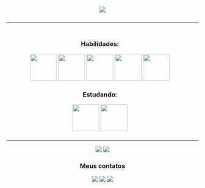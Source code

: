 <h1 align="center">
    <img src="https://readme-typing-svg.herokuapp.com/?font=Righteous&size=55&center=true&vCenter=true&width=600&height=70&duration=2000&lines=;Olá+bem+vindo+👋;ao+meu+GitHub+!;&color=32CD32" /> 
</h1>                                                                                                
<table border="0" cellspacing="0" cellpadding="0" >
  <tr>
    <td width="700px">
     <div>
      <div class="Habilidades" align="center">
      <h3 align="center" >Habilidades:</h1>
     <img class="icon_Java" loading="lazy" src="https://cdn.jsdelivr.net/gh/devicons/devicon/icons/java/java-original.svg" width="70" height="70"/> <img class="icon_Linux" loading="lazy" src="https://cdn.jsdelivr.net/gh/devicons/devicon/icons/linux/linux-original.svg" width="70" height="70"/>  <img class="icon_Python" src="https://cdn.jsdelivr.net/gh/devicons/devicon@latest/icons/python/python-original-wordmark.svg" width="70" height="70" /> <img src="https://cdn.jsdelivr.net/gh/devicons/devicon@latest/icons/html5/html5-original-wordmark.svg" width="70" height="70" /> <img src="https://cdn.jsdelivr.net/gh/devicons/devicon@latest/icons/css3/css3-original-wordmark.svg" width="70" height="70" />
     </div>
      <div class="estudando" align="center">
      <h3 align="center" >Estudando:</h2>
      <img src="https://cdn.jsdelivr.net/gh/devicons/devicon@latest/icons/javascript/javascript-original.svg" width="70" height="70" align="center" /> <img src="https://cdn.jsdelivr.net/gh/devicons/devicon@latest/icons/mysql/mysql-original-wordmark.svg" align="center" width="70" height="70"/>  
     </div>
     </div>
    </td>
    <td>
      <img src="Spongerbob%20Programming.gif" alt="drawing" width="400" height="300" /> 
    </td>
  </tr>
</table>
<div align="center">
<img loading="lazy" height="180em" src="https://github-readme-stats.vercel.app/api/top-langs/?username=gustavodovale&layout=compact&langs_count=7&theme=dracula"/> <img loading="lazy" height="180em" src="https://github-readme-stats.vercel.app/api?username=gustavodovale&show_icons=true&theme=dracula&include_all_commits=true&count_private=true"/>
</div>


<div class="contatos" align="center">
<h3>Meus contatos</h3>
<a href="https://instagram.com/seu-usuário-instagram-aqui" target="_blank"><img loading="lazy" src="https://img.shields.io/badge/-Instagram-%23E4405F?style=for-the-badge&logo=instagram&logoColor=white" target="_blank"></a>
<a href = "mailto:contato@seu-usuário-aqui"><img loading="lazy" src="https://img.shields.io/badge/Gmail-D14836?style=for-the-badge&logo=gmail&logoColor=white" target="_blank"></a>
<a href="https://www.linkedin.com/in/seu-usuário-linkedln-aqui" target="_blank"><img loading="lazy" src="https://img.shields.io/badge/-LinkedIn-%230077B5?style=for-the-badge&logo=linkedin&logoColor=white" target="_blank"></a>   
</div>

